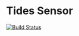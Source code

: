 # Tides Sensor

[![Build Status](https://travis-ci.org/mbustosorg/tides-sensor.svg?branch=master)](https://travis-ci.org/mbustosorg/tides-sensor)

